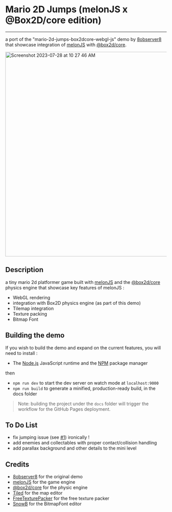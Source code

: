 # Mario 2D Jumps (melonJS x @Box2D/core edition)
--------------------------------------
a port of the "mario-2d-jumps-box2dcore-webgl-js" demo by [8observer8](https://8observer8.github.io) that showcase integration of [melonJS](http://melonjs.org) with [@box2d/core](https://lusito.github.io/box2d.ts/).

<img width="640" alt="Screenshot 2023-07-28 at 10 27 46 AM" src="https://github.com/obiot/mario-2d-jumps-box2dcore-melonjs/assets/4033090/231efde4-5906-403a-8392-ae48ff071df8">


Description
-------------------------------------------------------------------------------
a tiny mario 2d platformer game built with [melonJS](http://melonjs.org) and the [@box2d/core](https://lusito.github.io/box2d.ts/) physics engine that showcase key features of melonJS :
* WebGL rendering
* integration with Box2D physics engine (as part of this demo)
* Tilemap integration
* Texture packing
* Bitmap Font

Building the demo
-------------------------------------------------------------------------------

If you wish to build the demo and expand on the current features, you will need to install :

- The [Node.js](http://nodejs.org/) JavaScript runtime and the [NPM](https://npmjs.org/) package manager

then 
- `npm run dev` to start the dev server on watch mode at `localhost:9000`
- `npm run build` to generate a minified, production-ready build, in the docs folder

> Note: building the project under the `docs` folder will trigger the workflow for the GitHub Pages deployment.

To Do List
-------------------------------------------------------------------------------
- fix jumping issue (see [#1](https://github.com/obiot/mario-2d-jumps-box2dcore-melonjs/issues/1)) ironically !
- add enemies and collectables with proper contact/collision handling
- add parallax background and other details to the mini level

Credits
-------------------------------------------------------------------------------
- [8observer8](https://8observer8.github.io) for the original demo
- [melonJS](http://melonjs.org) for the game engine
- [@box2d/core](https://lusito.github.io/box2d.ts/) for the physic engine
- [Tiled](https://www.mapeditor.org/) for the map editor
- [FreeTexturePacker](http://free-tex-packer.com) for the free texture packer
- [SnowB](https://snowb.org) for the BitmapFont editor
